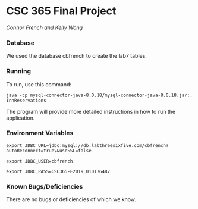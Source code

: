 # CSC 365 Final Project
*Connor French and Kelly Wong*

### Database
We used the database cbfrench to create the lab7 tables.

### Running
To run, use this command:

`java -cp mysql-connector-java-8.0.18/mysql-connector-java-8.0.18.jar:. InnReservations`

The program will provide more detailed instructions in how to run the application.

### Environment Variables
`export JDBC_URL=jdbc:mysql://db.labthreesixfive.com/cbfrench?autoReconnect=true\&useSSL=false`

`export JDBC_USER=cbfrench`

`export JDBC_PASS=CSC365-F2019_010176487`

### Known Bugs/Deficiencies
There are no bugs or deficiencies of which we know.
